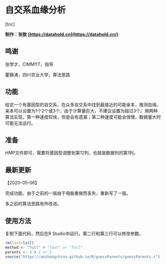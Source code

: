 # 自交系血缘分析

[toc]

**制作：张敖** **[https://datahold.cn](https://datahold.cn/)** 

## 鸣谢

张学才，CIMMYT，指导

瞿静涛，四川农业大学，算法思路

## 功能

给定一个有基因型的自交系，在众多自交系中找到最接近的可能亲本，推测血缘。亲本可以设置为1个2个或3个，由于计算量巨大，不建议设置为超过3个。用两种算法实现，第一种速度较快，但是会有遗漏；第二种速度可能会很慢，数据量大时可能无法运行。

## 准备

HMP文件即可，需要将基因型调整到第12列，也就是数据列的第1列。

## 最新更新

【2020-05-06】

完成功能，由于之前的一版由于电脑重做而丢失，重新写了一版。

多之前的算法思路有所改进。

## 使用方法

复制下面代码，然后在R Studio中运行。第二行和第三行可以修改参数。

```R
rm(list=ls())
method <- "full" # "fast" or "full"
parents <- 3 # 2 or 3
source("https://aozhangchina.github.io/R/guessParents/guessParents.r")   # 加载程序文件，需要联网
```

